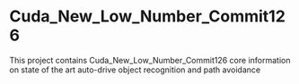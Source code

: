 # Cuda_New_Low_Number_Commit126
This project contains Cuda_New_Low_Number_Commit126 core information on state of the art auto-drive object recognition and path avoidance
